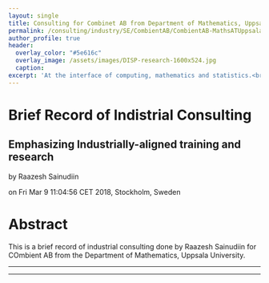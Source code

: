 ```yaml
---
layout: single
title: Consulting for Combinet AB from Department of Mathematics, Uppsala University - 03/2017 - 2018
permalink: /consulting/industry/SE/CombientAB/CombientAB-MathsATUppsala
author_profile: true
header:
  overlay_color: "#5e616c"
  overlay_image: /assets/images/DISP-research-1600x524.jpg
  caption: 
excerpt: 'At the interface of computing, mathematics and statistics.<br /><br /><br />'
---
```


# Brief Record of Indistrial Consulting 
## Emphasizing Industrially-aligned training and research

by Raazesh Sainudiin 

on Fri Mar  9 11:04:56 CET 2018, Stockholm, Sweden


# Abstract

This is a brief record of industrial consulting done by Raazesh Sainudiin for COmbient AB from the Department of Mathematics, Uppsala University. 

---
---

<html>
  <head>
    <script type="text/javascript" src="https://www.gstatic.com/charts/loader.js"></script>
    <script type="text/javascript">
      google.charts.load('current', {'packages':['timeline']});
      google.charts.setOnLoadCallback(drawChart);
      function drawChart() {
        var container = document.getElementById('timelineCountries');
        var chart = new google.visualization.Timeline(container);
        var dataTable = new google.visualization.DataTable();

        dataTable.addColumn({ type: 'string', id: 'rowID' });
        dataTable.addColumn({ type: 'string', id: 'annotation' });
        dataTable.addColumn({type:'string', role:'tooltip'}); 
        dataTable.addColumn({ type: 'date', id: 'Start' });
        dataTable.addColumn({ type: 'date', id: 'End' });
        dataTable.addRows([
          [ 'Data-Engineering', 'working with AS','', new Date(2017, 3, 1), new Date(2017, 6, 1) ],
          [ 'Data-Science', 'working with Combient data scientists and creating course content', '',  new Date(2017, 6, 1), new Date(2017, 9, 1) ],
          [ 'Various Activities', 'working on various technical and non-technical aspects of the data science process', 'AIM Day with HP and JEG, BA and HP on data science publicly knwon algorithms, etc',  new Date(2017, 6, 1), new Date(2018, 4, 1) ],

          [ 'Proposal April-June 2018', 'Engineering Mathematics Assistants', 'Support for 2 X 10% of 30k sek / month for Engineering Mathematics Assistants Dan Lilija and Tilo Wiklund', new Date(2018, 4, 1), new Date(2018, 6, 1) ]
]);

    var options = {
        timeline: { colorByRowLabel: true, 
                    showRowLabels: true, groupByRowLabel: false, 
                    rowLabelStyle: {fontName: 'Arial', fontSize: 12 },
                     barLabelStyle: { fontName: 'Arial', fontSize: 10 } },
        avoidOverlappingGridLines: false
      };

      chart.draw(dataTable, options);
      }
    </script>
  </head>
  <body>
    <div id="timelineCountries" style="width: 1000px;"></div>
  </body>
</html>

* **Data Engineering Science** Exchangees between Combient's ACE Data Engineering and Technology Teams and Department of Mathematics, Uppsala University
  - tested HDP, local onpremise clusters 
  - studied and experimented with various public/private cloud-agnostic code as service solutions
  - industry-academia know-how exchange via:
    - <a href="https://www.meetup.com/Uppsala-Big-Data-Meetup/events/237468053/">Launching Uppsala Big Data Meetup</a> 
      - jointly sponsored by Department of Mathematics, Uppsala University (meeting space) and Combient AB (AV equipment and fika support)
      - at present (March 2018) there are 3 organizers, 261 Members and 43 Past Meetups
    - <a href="https://www.meetup.com/Uppsala-Big-Data-Meetup/events/ckfktmywhbxb/">Industry to Academia: Uppsala Big Data Meetup, May 18, 2017, 6:15 PM to 9:15 PM</a> (<a href="https://www.meetup.com/Uppsala-Big-Data-Meetup/photos/27880958/">photos</a>)
    - <a href="https://www.meetup.com/Uppsala-Big-Data-Meetup/events/246990409/">Academia to Industry: Uppsala Big Data Meetup, Friday, January 26, 2018, 4:00 PM to 10:00 PM</a> (<a href="https://www.meetup.com/Uppsala-Big-Data-Meetup/photos/28160675/#468523477">photos</a>)
  - <a href="https://lamastex.github.io/scalable-data-science/sds/basics/infrastructure/onpremise/">Concrete *solutions* for data science prototyping environment</a> that directly leads to a *productizable data science process*
    - <a href="https://lamastex.github.io/scalable-data-science/sds/basics/infrastructure/onpremise/NUCcluster/">Building NUC Cluster, by Alexey Siretskiy, Data Engineer, Combient AB</a>
    - <a href="https://lamastex.github.io/scalable-data-science/sds/basics/infrastructure/onpremise/rootless/">Installing Spark-Hadoop-Yarn-Hive-Zeppelin without Root Access, by Dan Lilja, PhD Student, Department of Mathematics, Uppsala University</a>
    - <a href="https://lamastex.github.io/scalable-data-science/sds/basics/infrastructure/onpremise/setups/">Networking/OS Setups for your On-Premise Cluster of Computers by Tilo Wiklund, PhD Student, Department of Mathematics, Uppsala University</a>
    - <a href="PhD Student in Mathematics, Uppsala University">How to BASH your own Spark-Yarn-HDFS cluster? by Benny Avelin, Data Scientist, Combient AB</a>
  - learnt about coding, software and research habits of data scientists and its possible effects on the rate of prototypung 
    - devised an inter-notebook babling *solution* via Tilo Wiklund's [pinot](https://github.com/TiloWiklund/pinot)

* Public Cloud Integration Efforts and Continuous Training
  - Uppsala University succeessfully accepted as an [AWS Educate](https://aws.amazon.com/education/awseducate/) Partner Institution ([list of AWS Educate Partner Institutions](https://s3.amazonaws.com/awseducate-list/AWS_Educate_Institutions.pdf))
    - this allows aws-spinnable clusters for **any** Uppsala University student or faculty - ideal for labs in the public cloud
  - Databricks Academic Partnership allows couses in data science in a cloud-free manner
  - Close ties and complementary efforts with Uppsala's Applied Cloud Computing Group (to minimize course overlap and maximize complementation)
  - Maths Dept at UU and Combient AB jointly sponsored training 
    - AWS Certified Instructor for Cloud Architecture Course in Dublin, 2017  
    - DL/AI Workshop by Databricks at EU Spark Summit in Dublin, 2017

## Inter-Faculty Course in data Sciences
  - Application succeeds with 80,000 sek from Division of Technical and Natural Sciences at UU plus support from: 
    - Department of Mathematics, Uppsala University
    - Combient AB, for technical feedback and fika support for students 
  - This leads to the development of two data science courses amicably called [Scalable Data Science from Atlantis, A Big Data Course in Apache Spark 2.2](https://lamastex.github.io/scalable-data-science/sds/2/2/) 
  - [See](https://youtu.be/zloLA6AyNqk?list=PL_I1mOIPmfpawQcs9l1vYfh50RhK_UJfY&t=2530) Combient Data Engineer introducing Combient to students on the first day
  - The syllabus is interactively designed with weekly input from Combient AB'a current data science needs, examples include: 
    - Deep Learning and AI (after being trained at EU Spark Summit in Dublin - jointly sponsored by Combient and Maths Dept at UU), 
    - Structured Streaming for Anomaly Detection via t-digest sketching, etc.
    - Scalable Geopspatial Analytics for spatio-temporal trajectory analytics
  - GOAL: Train students for immediate summer intership placements; see example student projects at the end of course
    - [Network anomaly detection: Student Project by Victor Ingman and Kasper Ramström](https://lamastex.github.io/scalable-data-science/sds/2/2/db/999_01_StudentProject_NetworkAnomalyDetection/)    - five projects were done in areas including power forecasting, twitter experimantal designs and NLP, population genomics on the 1000 human genomes project, etc. 

## Rolling out full-day Workshops in Data Science and Engineering

- See the [360-in-525 Minutes Course Set in Data Sciences, Spring 2018 - starting **April 20 2018**](https://lamastex.github.io/360-in-525/)  

### Proposal
By supporting two secifically skilled Engineering Mathematics Assistants (Dan Lilja and Tilo Wiklund) at 10% of their PhD student salary from **April 1 - June 1 2018** one can generate content for training data scientists for specific needs of various Swedish industries. 

Need support from industry to take advantage of the momentum we have built up since March 2017!


## supplements folder

* [supplements](/consulting/industry/SE/CombientAB/CombientAB-MathsATUppsala/)

